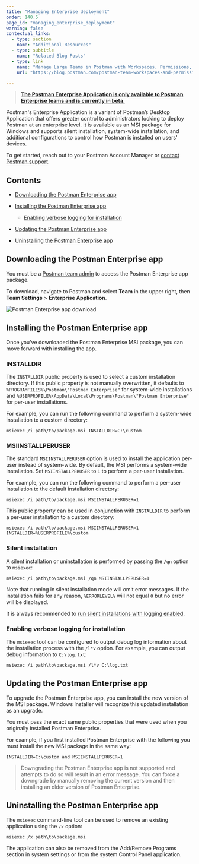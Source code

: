 ```yaml
---
title: "Managing Enterprise deployment"
order: 140.5
page_id: "managing_enterprise_deployment"
warning: false
contextual_links:
  - type: section
    name: "Additional Resources"
  - type: subtitle
    name: "Related Blog Posts"
  - type: link
    name: "Manage Large Teams in Postman with Workspaces, Permissions, and Version Control"
    url: "https://blog.postman.com/postman-team-workspaces-and-permissions/"

---
```


> __[The Postman Enterprise Application is only available to Postman Enterprise teams and is currently in beta.](https://www.postman.com/pricing)__

Postman's Enterprise Application is a variant of Postman’s Desktop Application that offers greater control to administrators looking to deploy Postman at an enterprise level. It is available as an MSI package for Windows and supports silent installation, system-wide installation, and additional configurations to control how Postman is installed on users' devices.

To get started, reach out to your Postman Account Manager or [contact Postman support](https://www.postman.com/support/).

## Contents

* [Downloading the Postman Enterprise app](#downloading-the-postman-enterprise-app)

* [Installing the Postman Enterprise app](#installing-the-postman-enterprise-app)

    * [Enabling verbose logging for installation](#enabling-verbose-logging-for-installation)

* [Updating the Postman Enterprise app](#updating-the-postman-enterprise-app)

* [Uninstalling the Postman Enterprise app](#uninstalling-the-postman-enterprise-app)

## Downloading the Postman Enterprise app

You must be a [Postman team admin](/docs/collaborating-in-postman/roles-and-permissions/#team-roles) to access the Postman Enterprise app package.

To download, navigate to Postman and select **Team** in the upper right, then **Team Settings** > **Enterprise Application**.

<img alt="Postman Enterprise app download" src="https://assets.postman.com/postman-docs/postman-enterprise-app-download-v9.jpg" />

## Installing the Postman Enterprise app

Once you've downloaded the Postman Enterprise MSI package, you can move forward with installing the app.

### INSTALLDIR

The `INSTALLDIR` public property is used to select a custom installation directory. If this public property is not manually overwritten, it defaults to `%PROGRAMFILES%\Postman\"Postman Enterprise"` for system-wide installations and `%USERPROFILE%\AppData\Local\Programs\Postman\"Postman Enterprise"` for per-user installations.

For example, you can run the following command to perform a system-wide installation to a custom directory:

```
msiexec /i path/to/package.msi INSTALLDIR=C:\custom
```

### MSIINSTALLPERUSER

The standard `MSIINSTALLPERUSER` option is used to install the application per-user instead of system-wide. By default, the MSI performs a system-wide installation. Set `MSIINSTALLPERUSER` to `1` to perform a per-user installation.

For example, you can run the following command to perform a per-user installation to the default installation directory:

```
msiexec /i path/to/package.msi MSIINSTALLPERUSER=1
```

This public property can be used in conjunction with `INSTALLDIR` to perform a per-user installation to a custom directory:

```
msiexec /i path/to/package.msi MSIINSTALLPERUSER=1 INSTALLDIR=%USERPROFILE%\custom
```

### Silent installation

A silent installation or uninstallation is performed by passing the `/qn` option to `msiexec`:

```
msiexec /i path\to\package.msi /qn MSIINSTALLPERUSER=1
```

Note that running in silent installation mode will omit error messages. If the installation fails for any reason, `%ERRORLEVEL%` will not equal `0` but no error will be displayed.

It is always recommended to [run silent installations with logging enabled](#enabling-verbose-logging-for-installation).

### Enabling verbose logging for installation

The `msiexec` tool can be configured to output debug log information about the installation process with the `/l*v` option. For example, you can output debug information to `C:\log.txt`:

```
msiexec /i path\to\package.msi /l*v C:\log.txt
```

## Updating the Postman Enterprise app

To upgrade the Postman Enterprise app, you can install the new version of the MSI package. Windows Installer will recognize this updated installation as an upgrade.

You must pass the exact same public properties that were used when you originally installed Postman Enterprise.

For example, if you first installed Postman Enterprise with the following you must install the new MSI package in the same way:

```
INSTALLDIR=C:\custom and MSIINSTALLPERUSER=1
```

> Downgrading the Postman Enterprise app is not supported and attempts to do so will result in an error message. You can force a downgrade by manually removing the current version and then installing an older version of Postman Enterprise.

## Uninstalling the Postman Enterprise app

The `msiexec` command-line tool can be used to remove an existing application using the `/x` option:

```
msiexec /x path\to\package.msi  
```

The application can also be removed from the Add/Remove Programs section in system settings or from the system Control Panel application.
